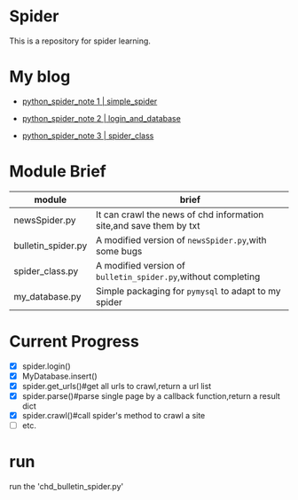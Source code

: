 # Spider

This is a repository for spider learning.

# My blog

- [python_spider_note 1 | simple_spider](https://hanechiri.github.io/post/python_spider_note1simple_spider/)

- [python_spider_note 2 | login_and_database](https://hanechiri.github.io/post/python_spider_note2login_and_database/)

- [python_spider_note 3 | spider_class](https://hanechiri.github.io/post/python_spider_note3class_spider/)


# Module Brief

| module             | brief                                                        |
| ------------------ | ------------------------------------------------------------ |
| newsSpider.py      | It can crawl the news of chd information site,and save them by txt |
| bulletin_spider.py | A modified version of  `newsSpider.py`,with some bugs        |
| spider_class.py    | A modified version of  `bulletin_spider.py`,without completing |
| my_database.py     | Simple packaging for `pymysql` to adapt to my spider         |



# Current Progress

- [x] spider.login()
- [x] MyDatabase.insert()
- [x] spider.get_urls()#get all urls to crawl,return a url list
- [x] spider.parse()#parse single page by a callback function,return a result dict
- [x] spider.crawl()#call spider's method to crawl a site
- [ ] etc.

# run

run the 'chd_bulletin_spider.py'